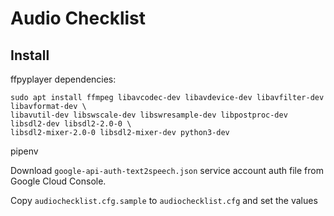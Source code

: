 Audio Checklist
===============

## Install

ffpyplayer dependencies:
```
sudo apt install ffmpeg libavcodec-dev libavdevice-dev libavfilter-dev libavformat-dev \
libavutil-dev libswscale-dev libswresample-dev libpostproc-dev libsdl2-dev libsdl2-2.0-0 \
libsdl2-mixer-2.0-0 libsdl2-mixer-dev python3-dev
```

pipenv

Download `google-api-auth-text2speech.json` service account auth file from
Google Cloud Console.

Copy `audiochecklist.cfg.sample` to `audiochecklist.cfg` and set the values
